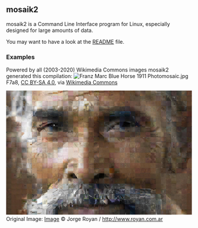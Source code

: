 ## mosaik2

mosaik2 is a Command Line Interface program for Linux, especially designed for large amounts of data.

You may want to have a look at the [README](https://github.com/f7a8/mosaik2/blob/main/README) file.

### Examples

Powered by all (2003-2020) Wikimedia Commons images mosaik2 generated this compilation:
![Franz Marc Blue Horse 1911 Photomosaic.jpg](https://upload.wikimedia.org/wikipedia/commons/thumb/6/61/Franz_Marc_Blue_Horse_1911_Photomosaic.jpg/450px-Franz_Marc_Blue_Horse_1911_Photomosaic.jpg)
F7a8, [CC BY-SA 4.0](https://creativecommons.org/licenses/by-sa/4.0), via [Wikimedia Commons](https://commons.wikimedia.org/wiki/File:Franz_Marc_Blue_Horse_1911_Photomosaic.jpg)

![India_-_Delhi_portrait_of_a_man_-_4780_Photomosaic.jpg](assets/India_-_Delhi_portrait_of_a_man_-_4780_Photomosaic.jpg) 
Original Image: [Image](https://commons.wikimedia.org/wiki/File:India_-_Delhi_portrait_of_a_man_-_4780.jpg) © Jorge Royan&nbsp;/&nbsp;<a rel="nofollow" class="external free" href="http://www.royan.com.ar">http://www.royan.com.ar</a>
